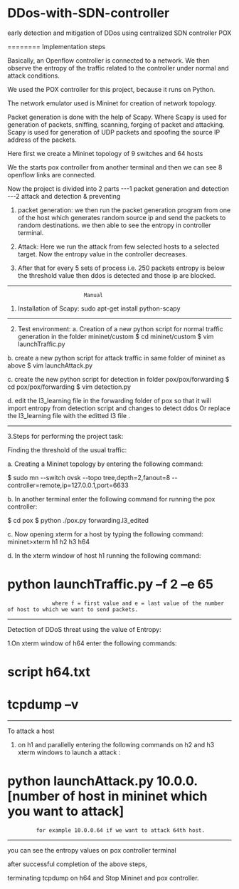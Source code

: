 ﻿# DDos-with-SDN-controller
early detection and mitigation of DDos using centralized SDN controller POX

========
			Implementation steps

Basically, an Openflow controller is connected to a network. We then observe the entropy of the traffic related to the controller under normal and attack conditions.

We used the POX controller for this project, because it runs on Python.

The network emulator used is Mininet for creation of network topology.

Packet generation is done with the help of Scapy. Where Scapy is used for generation of packets, sniffing, scanning, forging of packet and attacking. Scapy is used for generation of UDP packets and spoofing the source IP address of the packets.

Here first we create a Mininet topology of 9 switches and 64 hosts 

We the starts pox controller from another terminal and then we can see 8 openflow links are connected.

Now the project is divided into 2 parts ---1 packet generation and detection 
					---2 attack and detection & preventing

1.	packet generation: we then run the packet generation program from one of the host which generates random source ip and send the packets to random destinations.  we then able to see the entropy in controller terminal.

2.	Attack: Here we run the attack from few selected hosts to a selected target. Now the entropy value in the controller decreases.

3.	After that for every 5 sets of process i.e. 250 packets entropy is below the threshold value then ddos is detected and those ip are blocked.
----------------------------------------------------------------------------------------------------------------------------------------------------------------------------------
							

							Manual

1. Installation of Scapy:
sudo apt-get install python-scapy
------------------------------------------------------------------------------------------------------------
2. Test environment:
a. Creation of a new python script for normal traffic generation in the folder mininet/custom
$ cd mininet/custom
$ vim launchTraffic.py

b. create a new python script for attack traffic  in same folder of mininet as above
$ vim launchAttack.py

c. create the new python script for detection in folder pox/pox/forwarding 
$ cd pox/pox/forwarding
$ vim detection.py

d. edit the l3_learning file in the forwarding folder of pox so that it will import entropy from detection script and changes to detect ddos Or replace the l3_learning file with the editted l3 file . 

-------------------------------------------------------------------------------------------------------------

3.Steps for performing the project task:


Finding the threshold of the usual traffic:

a. Creating a Mininet topology by entering the following command:

$ sudo mn --switch ovsk --topo tree,depth=2,fanout=8 --controller=remote,ip=127.0.0.1,port=6633


b. In another terminal  enter the following command for running the pox controller:

$ cd pox
$ python ./pox.py  forwarding.l3_edited

c. Now opening xterm for a host by typing the following command:
mininet>xterm h1 h2 h3 h64

d. In the xterm window of host h1 running the following command:
# python launchTraffic.py –f 2 –e 65
                  where f = first value and e = last value of the number of host to which we want to send packets.

------------------------------------------------------------------------------------------------------------------------------
Detection of DDoS threat using the value of Entropy:

1.On xterm window of h64 enter the following commands:

# script h64.txt
# tcpdump –v	


--------------------------------------------------------------------------------------------------------------------------------

To attack a host

1.  on h1 and parallelly entering the following commands on h2 and h3 xterm windows to launch a attack :

# python launchAttack.py 10.0.0.[number of host in mininet which you want to attack]
             for example 10.0.0.64 if we want to attack 64th host.


----------------------------------------------------------------------------------------------------------------------------------

you can see the entropy values on pox controller terminal 

after successful completion of the above steps, 

terminating tcpdump on h64 and Stop Mininet and pox controller.

